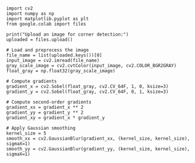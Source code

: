 <pre><code>
import cv2
import numpy as np
import matplotlib.pyplot as plt
from google.colab import files

print("Upload an image for corner detection:")
uploaded = files.upload()

# Load and preprocess the image
file_name = list(uploaded.keys())[0]
input_image = cv2.imread(file_name)
gray_scale_image = cv2.cvtColor(input_image, cv2.COLOR_BGR2GRAY)
float_gray = np.float32(gray_scale_image)

# Compute gradients
gradient_x = cv2.Sobel(float_gray, cv2.CV_64F, 1, 0, ksize=3)
gradient_y = cv2.Sobel(float_gray, cv2.CV_64F, 0, 1, ksize=3)

# Compute second-order gradients
gradient_xx = gradient_x ** 2
gradient_yy = gradient_y ** 2
gradient_xy = gradient_x * gradient_y

# Apply Gaussian smoothing
kernel_size = 5
smooth_xx = cv2.GaussianBlur(gradient_xx, (kernel_size, kernel_size), sigmaX=1)
smooth_yy = cv2.GaussianBlur(gradient_yy, (kernel_size, kernel_size), sigmaX=1)
</code></pre>

